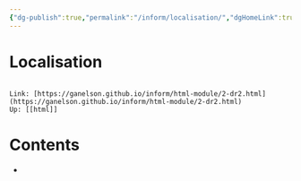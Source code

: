 ```yaml
---
{"dg-publish":true,"permalink":"/inform/localisation/","dgHomeLink":true,"dgPassFrontmatter":false}
---
```


# Localisation
```ad-info

Link: [https://ganelson.github.io/inform/html-module/2-dr2.html](https://ganelson.github.io/inform/html-module/2-dr2.html)
Up: [[html]]
```

# Contents
- 